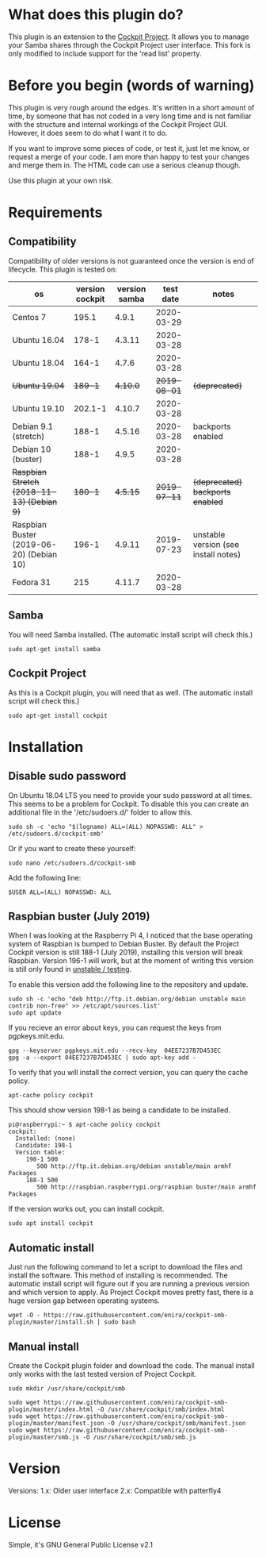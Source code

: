 # What does this plugin do?
This plugin is an extension to the [Cockpit Project](https://cockpit-project.org/). It allows you to manage your Samba shares through the Cockpit Project user interface.
This fork is only modified to include support for the 'read list' property.

# Before you begin (words of warning)
This plugin is very rough around the edges. It's written in a short amount of time, by someone that has not coded in a very long time and is not familiar with the structure and internal workings of the Cockpit Project GUI. However, it does seem to do what I want it to do. 

If you want to improve some pieces of code, or test it, just let me know, or request a merge of your code. I am more than happy to test your changes and merge them in. The HTML code can use a serious cleanup though.

Use this plugin at your own risk.

# Requirements

## Compatibility

Compatibility of older versions is not guaranteed once the version is end of lifecycle. This plugin is tested on:

| os                                       | version cockpit | version samba | test date  | notes                                |
|------------------------------------------|-----------------|---------------|------------|--------------------------------------|
| Centos 7                                 | 195.1           | 4.9.1         | 2020-03-29 |                                      |
| Ubuntu 16.04                             | 178-1           | 4.3.11        | 2020-03-28 |                                      |
| Ubuntu 18.04                             | 164-1           | 4.7.6         | 2020-03-28 |                                      |
| ~~Ubuntu 19.04~~                             | ~~189-1~~           | ~~4.10.0~~        | ~~2019-08-01~~ | ~~(deprecated)~~                         |
| Ubuntu 19.10                             | 202.1-1         | 4.10.7        | 2020-03-28 |                                      |
| Debian 9.1 (stretch)                     | 188-1           | 4.5.16        | 2020-03-28 | backports enabled                    |
| Debian 10 (buster)                       | 188-1           | 4.9.5         | 2020-03-28 |                                      |
| ~~Raspbian Stretch (2018-11-13) (Debian 9)~~ | ~~180-1~~           | ~~4.5.15~~        | ~~2019-07-11~~ | ~~(deprecated) backports enabled~~       |
| Raspbian Buster (2019-06-20) (Debian 10) | 196-1           | 4.9.11        | 2019-07-23 | unstable version (see install notes) |
| Fedora 31                                | 215             | 4.11.7        | 2020-03-28 |                                      |

## Samba
You will need Samba installed. (The automatic install script will check this.)

```
sudo apt-get install samba
```

## Cockpit Project
As this is a Cockpit plugin, you will need that as well. (The automatic install script will check this.)

```
sudo apt-get install cockpit
```

# Installation

## Disable sudo password
On Ubuntu 18.04 LTS you need to provide your sudo password at all times. This seems to be a problem for Cockpit. To disable this you can create an additional file in the '/etc/sudoers.d/' folder to allow this.
```
sudo sh -c 'echo "$(logname) ALL=(ALL) NOPASSWD: ALL" > /etc/sudoers.d/cockpit-smb'
```
Or if you want to create these yourself:
```
sudo nano /etc/sudoers.d/cockpit-smb
```
Add the following line:
```
$USER ALL=(ALL) NOPASSWD: ALL
```

## Raspbian buster (July 2019)
When I was looking at the Raspberry Pi 4, I noticed that the base operating system of Raspbian is bumped to Debian Buster. By default the Project Cockpit version is still 188-1 (July 2019), installing this version will break Raspbian. Version 196-1 will work, but at the moment of writing this version is still only found in [unstable / testing](https://packages.debian.org/search?keywords=cockpit).

To enable this version add the following line to the repository and update.
```
sudo sh -c 'echo "deb http://ftp.it.debian.org/debian unstable main contrib non-free" >> /etc/apt/sources.list'
sudo apt update
```
If you recieve an error about keys, you can request the keys from pgpkeys.mit.edu.
```
gpg --keyserver pgpkeys.mit.edu --recv-key  04EE7237B7D453EC
gpg -a --export 04EE7237B7D453EC | sudo apt-key add -
```
To verify that you will install the correct version, you can query the cache policy. 
```
apt-cache policy cockpit
```
This should show version 198-1 as being a candidate to be installed.
```
pi@raspberrypi:~ $ apt-cache policy cockpit
cockpit:
  Installed: (none)
  Candidate: 198-1
  Version table:
     198-1 500
        500 http://ftp.it.debian.org/debian unstable/main armhf Packages
     188-1 500
        500 http://raspbian.raspberrypi.org/raspbian buster/main armhf Packages
```
If the version works out, you can install cockpit.
```
sudo apt install cockpit
```

## Automatic install 
Just run the following command to let a script to download the files and install the software. This method of installing is recommended.
The automatic install script will figure out if you are running a previous version and which version to apply. As Project Cockpit moves pretty fast, there is a huge version gap between operating systems. 
```
wget -O - https://raw.githubusercontent.com/enira/cockpit-smb-plugin/master/install.sh | sudo bash
```

## Manual install
Create the Cockpit plugin folder and download the code. The manual install only works with the last tested version of Project Cockpit.
```
sudo mkdir /usr/share/cockpit/smb

sudo wget https://raw.githubusercontent.com/enira/cockpit-smb-plugin/master/index.html -O /usr/share/cockpit/smb/index.html
sudo wget https://raw.githubusercontent.com/enira/cockpit-smb-plugin/master/manifest.json -O /usr/share/cockpit/smb/manifest.json
sudo wget https://raw.githubusercontent.com/enira/cockpit-smb-plugin/master/smb.js -O /usr/share/cockpit/smb/smb.js
```

# Version 

Versions:
1.x: Older user interface
2.x: Compatible with patterfly4

# License
Simple, it's GNU General Public License v2.1

